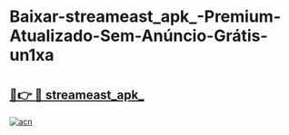 # Baixar-streameast_apk_-Premium-Atualizado-Sem-Anúncio-Grátis-un1xa

# <h2><a href="https://8efo5q.esa.edu.pl?src=streameast_apk_&ref=un1xa">🔗👉 🔴 streameast_apk_</a></h2>

[![acn](https://github.com/user-attachments/assets/0f9c940e-d8b0-45ae-aac7-cd30a18b3e1c)](https://8efo5q.esa.edu.pl?src=streameast_apk_&ref=un1xa)


